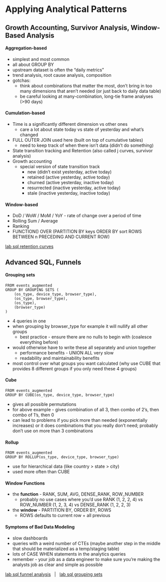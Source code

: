 # Applying Analytical Patterns

## Growth Accounting, Survivor Analysis, Window-Based Analysis

#### Aggregation-based
- simplest and most common
- all about GROUP BY
- upstream dataset is often the “daily metrics”
- trend analysis, root cause analysis, composition
- gotchas:
    - think about combinations that matter the most, don’t bring in too many dimensions that aren’t needed (or just back to daily data table)
    - be careful looking at many-combination, long-tie frame analyses (>90 days)

#### Cumulation-based
- Time is a significantly different dimension vs other ones
    - care a lot about state today vs state of yesterday and what’s changed
- FULL OUTER JOIN used here (built on top of cumulative tables)
    - need to keep track of when there isn’t data (didn’t do something)
- State transition tracking and Retention (also called j curves, survivor analysis)
- Growth accounting
    - special version of state transition track
        - new (didn’t exist yesterday, active today)
        - retained (active yesterday, active today)
        - churned (active yesterday, inactive today)
        - resurrected (inactive yesterday, active today)
        - stale (inactive yesterday, inactive today)

#### Window-based
- DoD / WoW / MoM / YoY - rate of change over a period of time
- Rolling Sum / Average
- Ranking
- FUNCTION() OVER (PARTITION BY keys ORDER BY sort ROWS BETWEEN n PRECEDING AND CURRENT ROW)
  
[lab sql retention curves](https://github.com/memjoh/data-eng-bootcamp/blob/ea318afdcbb699dc32f7c399c48030426dc9b8ba/3_applying-analytical-patterns/lab/lab1_growth_accounting_retention_curves.sql) 


## Advanced SQL, Funnels

#### Grouping sets 
````
FROM events_augmented
GROUP BY GROUPING SETS (
	(os_type, device_type, browser_type),
	(os_type, browser_type),
	(os_type),
	(browser_type)
)
````
- 4 queries in one
- when grouping by browser_type for example it will nullify all other groups
    - best practice - ensure there are no nulls to begin with (coalesce everything before)
- would otherwise have to write these all separately and union together
    - performance benefits - UNION ALL very slow
    - readability and maintainability benefits
- most control over what groups you want calculated (why use CUBE that provides 8 different groups if you only need these 4 groups)

#### Cube
````
FROM events_augmented
GROUP BY CUBE(os_type, device_type, browser_type)
````
- gives all possible permutations
- for above example - gives combination of all 3, then combo of 2’s, then combo of 1’s, then 0
- can lead to problems if you pick more than needed (exponentially increases) or it does combinations that you really don’t need; probably don’t use on more than 3 combinations

#### Rollup
````
FROM events_augmented
GROUP BY ROLLUP(os_type, device_type, browser_type)
````
- use for hierarchical data (like country > state > city)
- used more often than CUBE

#### Window Functions
- the **function** - RANK, SUM, AVG, DENSE_RANK, ROW_NUMBER
    - probably no use cases where you’d use RANK (1, 2, 2, 4) vs ROW_NUMBER (1, 2, 3, 4) vs DENSE_RANK (1, 2, 2, 3)
- the **window** - PARTITION BY, ORDER BY, ROWS
    - ROWS defaults to current row + all previous

#### Symptoms of Bad Data Modeling
- slow dashboards
- queries with a weird number of CTEs (maybe another step in the middle that should be materialized as a temp/staging table)
- lots of CASE WHEN statements in the analytics queries
- remember - your job as a data engineer to make sure you’re making the analysts job as clear and simple as possible

[lab sql funnel analysis](https://github.com/memjoh/data-eng-bootcamp/blob/ea318afdcbb699dc32f7c399c48030426dc9b8ba/3_applying-analytical-patterns/lab/lab2_funnel_analysis.sql)  &nbsp; | &nbsp;  [lab sql grouping sets](https://github.com/memjoh/data-eng-bootcamp/blob/ea318afdcbb699dc32f7c399c48030426dc9b8ba/3_applying-analytical-patterns/lab/lab2_grouping_sets.sql) 
